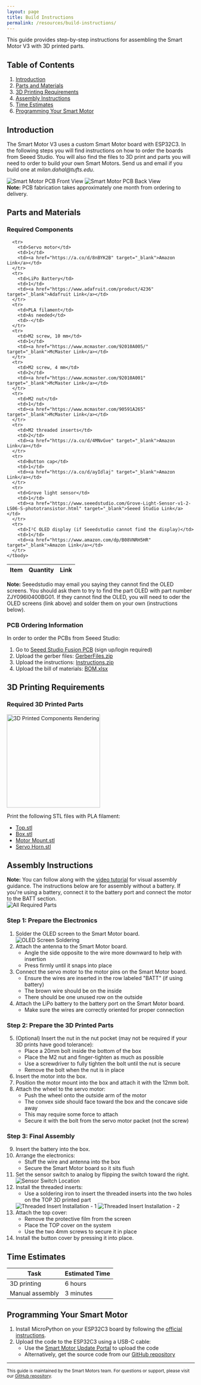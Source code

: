 ```yaml
---
layout: page
title: Build Instructions
permalink: /resources/build-instructions/
---
```

<div class="build-instructions">

  <p>This guide provides step-by-step instructions for assembling the Smart Motor V3 with 3D printed parts.</p>

  <h2 id="table-of-contents">Table of Contents</h2>
  <ol>
    <li><a href="#introduction">Introduction</a></li>
    <li><a href="#parts-and-materials">Parts and Materials</a></li>
    <li><a href="#3d-printing-requirements">3D Printing Requirements</a></li>
    <li><a href="#assembly-instructions">Assembly Instructions</a></li>
    <li><a href="#time-estimates">Time Estimates</a></li>
    <li><a href="#programming-your-smart-motor">Programming Your Smart Motor</a></li>
  </ol>

  <h2 id="introduction">Introduction</h2>
  <p>The Smart Motor V3 uses a custom Smart Motor board with ESP32C3. In the following steps you will find instructions on how to order the boards from Seeed Studio. You will also find the files to 3D print and parts you will need to order to build your own Smart Motors. Send us and email if you build one at <i>milan.dahal@tufts.edu</i>.</p>

  <div class="image-row">
    <img src="/assets/build_instructions/pcb_front.png" alt="Smart Motor PCB Front View">
    <img src="/assets/build_instructions/pcb_back.png" alt="Smart Motor PCB Back View">
  </div>

  <div class="note">
    <strong>Note:</strong> PCB fabrication takes approximately one month from ordering to delivery.
  </div>

  <h2 id="parts-and-materials">Parts and Materials</h2>

  <h3>Required Components</h3>
  <table>
    <thead>
      <tr>
        <th>Item</th>
        <th>Quantity</th>
        <th>Link</th>
      </tr>
    </thead>
    <tbody>

      <tr>
        <td>Servo motor</td>
        <td>1</td>
        <td><a href="https://a.co/d/8nBYK2B" target="_blank">Amazon Link</a></td>
      </tr>
      <tr>
        <td>LiPo Battery</td>
        <td>1</td>
        <td><a href="https://www.adafruit.com/product/4236" target="_blank">Adafruit Link</a></td>
      </tr>
      <tr>
        <td>PLA filament</td>
        <td>As needed</td>
        <td>-</td>
      </tr>
      <tr>
        <td>M2 screw, 10 mm</td>
        <td>1</td>
        <td><a href="https://www.mcmaster.com/92010A005/" target="_blank">McMaster Link</a></td>
      </tr>
      <tr>
        <td>M2 screw, 4 mm</td>
        <td>2</td>
        <td><a href="https://www.mcmaster.com/92010A001" target="_blank">McMaster Link</a></td>
      </tr>
      <tr>
        <td>M2 nut</td>
        <td>1</td>
        <td><a href="https://www.mcmaster.com/90591A265" target="_blank">McMaster Link</a></td>
      </tr>
      <tr>
        <td>M2 threaded inserts</td>
        <td>2</td>
        <td><a href="https://a.co/d/4MNvGve" target="_blank">Amazon Link</a></td>
      </tr>
      <tr>
        <td>Button cap</td>
        <td>1</td>
        <td><a href="https://a.co/d/ayIdlaj" target="_blank">Amazon Link</a></td>
      </tr>
      <tr>
        <td>Grove light sensor</td>
        <td>1</td>
        <td><a href="https://www.seeedstudio.com/Grove-Light-Sensor-v1-2-LS06-S-phototransistor.html" target="_blank">Seeed Studio Link</a></td>
      </tr>
      <tr>
        <td>I²C OLED display (if Seeedstudio cannot find the display)</td>
        <td>1</td>
        <td><a href="https://www.amazon.com/dp/B08VNRH5HR" target="_blank">Amazon Link</a></td>
      </tr>
    </tbody>
  </table>
  <div class="note">
  <strong>Note:</strong> Seeedstudio may email you saying they cannot find the OLED screens. You should ask them to try to find the part OLED with part number ZJY096I0400BG01. If they cannot find the OLED, you will need to oder the OLED screens (link above) and solder them on your own (instructions below).  
  </div>

  <h3>PCB Ordering Information</h3>
  <p>In order to order the PCBs from Seeed Studio:</p>
  <ol>
    <li>Go to <a href="https://www.seeedstudio.com/fusion_pcb.html" target="_blank">Seeed Studio Fusion PCB</a> (sign up/login required)</li>
    <li>Upload the gerber files: <a href="/assets/build_instructions/JulySM.zip">GerberFiles.zip</a></li>
    <li>Upload the instructions: <a href="/assets/build_instructions/Instructions.zip">Instructions.zip</a></li>
    <li>Upload the bill of materials: <a href="/assets/build_instructions/BOM.xlsx">BOM.xlsx</a></li>
  </ol>

  <h2 id="3d-printing-requirements">3D Printing Requirements</h2>

  <h3>Required 3D Printed Parts</h3>
  <img src="/assets/build_instructions/3d_parts_rendering.png" width="250" alt="3D Printed Components Rendering">

  <p>Print the following STL files with PLA filament:</p>
  <ul>
    <li><a href="/assets/build_instructions/Top.stl">Top.stl</a></li>
    <li><a href="/assets/build_instructions/Box.stl">Box.stl</a></li>
    <li><a href="/assets/build_instructions/Motor_Mount.stl">Motor Mount.stl</a></li>
    <li><a href="/assets/build_instructions/Servo_Horn.stl">Servo Horn.stl</a></li>
  </ul>

  <h2 id="assembly-instructions">Assembly Instructions</h2>

  <div class="note">
    <strong>Note:</strong> You can follow along with the <a href="https://www.youtube.com/watch?v=ogWbSUROjmE&t=31s" target="_blank">video tutorial</a> for visual assembly guidance. The instructions below are for assembly without a battery. If you're using a battery, connect it to the battery port and connect the motor to the BATT section.
  </div>

  <img src="/assets/build_instructions/all_parts.png" alt="All Required Parts">

  <h3>Step 1: Prepare the Electronics</h3>
  <ol>
    <li>
      <span class="step">Solder the OLED screen</span> to the Smart Motor board.
      <img src="/assets/build_instructions/oled_soldering.png" alt="OLED Screen Soldering">
    </li>
    <li>
      <span class="step">Attach the antenna</span> to the Smart Motor board.
      <ul>
        <li>Angle the side opposite to the wire more downward to help with insertion</li>
        <li>Press firmly until it snaps into place</li>
      </ul>
    </li>
    <li>
      <span class="step">Connect the servo motor</span> to the motor pins on the Smart Motor board.
      <ul>
        <li>Ensure the wires are inserted in the row labeled "BATT" (if using battery)</li>
        <li>The brown wire should be on the inside</li>
        <li>There should be one unused row on the outside</li>
      </ul>
    </li>
    <li>
      <span class="step">Attach the LiPo battery</span> to the battery port on the Smart Motor board.
      <ul>
        <li>Make sure the wires are correctly oriented for proper connection</li>
      </ul>
    </li>
  </ol>

  <h3>Step 2: Prepare the 3D Printed Parts</h3>
  <ol start="5">
    <li>
      <span class="step">(Optional) Insert the nut in the nut pocket</span> (may not be required if your 3D prints have good tolerance):
      <ul>
        <li>Place a 20mm bolt inside the bottom of the box</li>
        <li>Place the M2 nut and finger-tighten as much as possible</li>
        <li>Use a screwdriver to fully tighten the bolt until the nut is secure</li>
        <li>Remove the bolt when the nut is in place</li>
      </ul>
    </li>
    <li>
      <span class="step">Insert the motor</span> into the box.
    </li>
    <li>
      <span class="step">Position the motor mount</span> into the box and attach it with the 12mm bolt.
    </li>
    <li>
      <span class="step">Attach the wheel</span> to the servo motor:
      <ul>
        <li>Push the wheel onto the outside arm of the motor</li>
        <li>The convex side should face toward the box and the concave side away</li>
        <li>This may require some force to attach</li>
        <li>Secure it with the bolt from the servo motor packet (not the screw)</li>
      </ul>
    </li>
  </ol>

  <h3>Step 3: Final Assembly</h3>
  <ol start="9">
    <li>
      <span class="step">Insert the battery</span> into the box.
    </li>
    <li>
      <span class="step">Arrange the electronics</span>:
      <ul>
        <li>Stuff the wire and antenna into the box</li>
        <li>Secure the Smart Motor board so it sits flush</li>
      </ul>
    </li>
    <li>
      <span class="step">Set the sensor switch</span> to analog by flipping the switch toward the right.
      <img src="/assets/build_instructions/sensor_switch.png" alt="Sensor Switch Location">
    </li>
    <li>
      <span class="step">Install the threaded inserts</span>:
      <ul>
        <li>Use a soldering iron to insert the threaded inserts into the two holes on the TOP 3D printed part</li>
      </ul>
      <div class="image-row">
        <img src="/assets/build_instructions/threaded_insert1.png" alt="Threaded Insert Installation - 1">
        <img src="/assets/build_instructions/threaded_insert2.png" alt="Threaded Insert Installation - 2">
      </div>
    </li>
    <li>
      <span class="step">Attach the top cover</span>:
      <ul>
        <li>Remove the protective film from the screen</li>
        <li>Place the TOP cover on the system</li>
        <li>Use the two 4mm screws to secure it in place</li>
      </ul>
    </li>
    <li>
      <span class="step">Install the button cover</span> by pressing it into place.
    </li>
  </ol>

  <h2 id="time-estimates">Time Estimates</h2>
  <table>
    <thead>
      <tr>
        <th>Task</th>
        <th>Estimated Time</th>
      </tr>
    </thead>
    <tbody>
      <tr>
        <td>3D printing</td>
        <td>6 hours</td>
      </tr>
      <tr>
        <td>Manual assembly</td>
        <td>3 minutes</td>
      </tr>
    </tbody>
  </table>

  <h2 id="programming-your-smart-motor">Programming Your Smart Motor</h2>
  <ol>
    <li>
      <span class="step">Install MicroPython</span> on your ESP32C3 board by following the <a href="https://wiki.seeedstudio.com/XIAO_ESP32C3_MicroPython/" target="_blank">official instructions</a>.
    </li>
    <li>
      <span class="step">Upload the code</span> to the ESP32C3 using a USB-C cable:
      <ul>
        <li>Use the <a href="https://mdahal01.pyscriptapps.com/smart-motor-update-portal/latest/" target="_blank">Smart Motor Update Portal</a> to upload the code</li>
        <li>Alternatively, get the source code from our <a href="https://github.com/tuftsceeo/SmartMotors" target="_blank">GitHub repository</a></li>
      </ul>
    </li>
  </ol>

  <hr>

  <p><small>This guide is maintained by the Smart Motors team. For questions or support, please visit our <a href="https://github.com/tuftsceeo/SmartMotors" target="_blank">GitHub repository</a>.</small></p>
</div>
